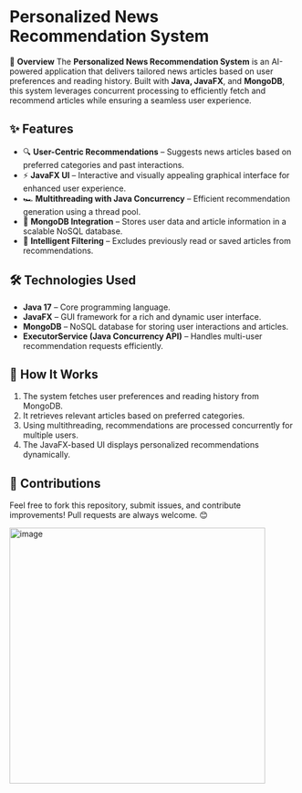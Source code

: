 # Personalized News Recommendation System

🚀 **Overview**
The **Personalized News Recommendation System** is an AI-powered application that delivers tailored news articles based on user preferences and reading history. Built with **Java, JavaFX**, and **MongoDB**, this system leverages concurrent processing to efficiently fetch and recommend articles while ensuring a seamless user experience.

## ✨ Features
- 🔍 **User-Centric Recommendations** – Suggests news articles based on preferred categories and past interactions.
- ⚡ **JavaFX UI** – Interactive and visually appealing graphical interface for enhanced user experience.
- 🏎️ **Multithreading with Java Concurrency** – Efficient recommendation generation using a thread pool.
- 📂 **MongoDB Integration** – Stores user data and article information in a scalable NoSQL database.
- 🎯 **Intelligent Filtering** – Excludes previously read or saved articles from recommendations.

## 🛠️ Technologies Used
- **Java 17** – Core programming language.
- **JavaFX** – GUI framework for a rich and dynamic user interface.
- **MongoDB** – NoSQL database for storing user interactions and articles.
- **ExecutorService (Java Concurrency API)** – Handles multi-user recommendation requests efficiently.


## 🎯 How It Works
1. The system fetches user preferences and reading history from MongoDB.
2. It retrieves relevant articles based on preferred categories.
3. Using multithreading, recommendations are processed concurrently for multiple users.
4. The JavaFX-based UI displays personalized recommendations dynamically.

## 🤝 Contributions
Feel free to fork this repository, submit issues, and contribute improvements! Pull requests are always welcome. 😊



<img width="448" alt="image" src="https://github.com/user-attachments/assets/5e76b5f8-e64f-4cfa-b1e7-947107d32745" />


